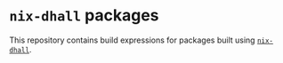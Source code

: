 # `nix-dhall` packages

This repository contains build expressions for packages built using
[`nix-dhall`](https://github.com/nix-dhall/nix-dhall).
